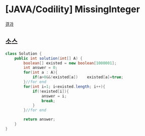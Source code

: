 # [JAVA/Codility] MissingInteger

[결과](https://app.codility.com/demo/results/trainingYVDR3D-NH9/)



## 소스

```java
class Solution {
    public int solution(int[] A) {
        boolean[] existed = new boolean[1000001];
        int answer = 0;
        for(int a : A){
            if(a>0&&!existed[a])    existed[a]=true;
        }//for end 
        for(int i=1; i<existed.length; i++){
            if(!existed[i]){
                answer = i;
                break;
            }
        }//for end 

        return answer;
    }
}
```

